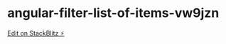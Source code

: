 # angular-filter-list-of-items-vw9jzn

[Edit on StackBlitz ⚡️](https://stackblitz.com/edit/angular-filter-list-of-items-vw9jzn)